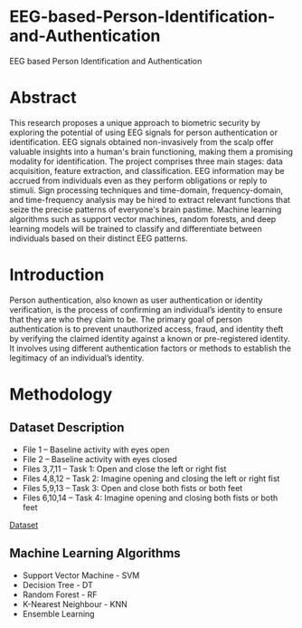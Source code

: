 # EEG-based-Person-Identification-and-Authentication
EEG based Person Identification and Authentication
<h1>Abstract</h1>
<p>This research proposes a unique approach to biometric security by exploring the potential of using EEG signals for person authentication or identification. EEG signals obtained non-invasively from the scalp offer valuable insights into a human's brain functioning, making them a promising modality for identification. The project comprises three main stages: data acquisition, feature extraction, and classification. EEG information may be accrued from individuals even as they perform obligations or reply to stimuli. Sign processing techniques and time-domain, frequency-domain, and time-frequency analysis may be hired to extract relevant functions that seize the precise patterns of everyone's brain pastime. Machine learning algorithms such as support vector machines, random forests, and deep learning models will be trained to classify and differentiate between individuals based on their distinct EEG patterns.</p>
<h1>Introduction</h1>
<p>Person authentication, also known as user authentication or identity verification, is the process of confirming an individual’s identity to ensure that they are who they claim to be. The primary goal of person authentication is to prevent unauthorized access, fraud, and identity theft by verifying the claimed identity against a known or pre-registered identity. It involves using different authentication factors or methods to establish the legitimacy of an individual’s identity.</p>
<h1>Methodology</h1>
<h2>Dataset Description</h2>
<ul>
  <li>File 1 – Baseline activity with eyes open</li>
  <li>File 2 – Baseline activity with eyes closed</li>
  <li>Files 3,7,11 – Task 1: Open and close the left or right fist</li>
  <li>Files 4,8,12 – Task 2: Imagine opening and closing the left or right fist</li>
  <li>Files 5,9,13 – Task 3: Open and close both fists or both feet</li>
  <li>Files 6,10,14 – Task 4: Imagine opening and closing both fists or both feet</li>
</ul>
<a href="https://physionet.org/content/eegmmidb/1.0.0/">Dataset</a>
<h2>Machine Learning Algorithms</h2>
<ul>
  <li>Support Vector Machine - SVM</li>
  <li>Decision Tree - DT</li>
  <li>Random Forest - RF</li>
  <li>K-Nearest Neighbour - KNN</li>
  <li>Ensemble Learning</li>
</ul>

